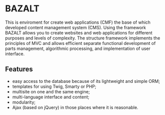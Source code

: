 BAZALT
======

This is enviroment for create web applications (CMF) the base of which developed content management system (CMS).
Using the framework BAZALT allows you to create websites and web applications for different purposes and levels of complexity.
The structure framework implements the principles of MVC and allows efficient separate functional development of parts management, algorithmic processing, and implementation of user interface.

Features
--------

- easy access to the database because of its lightweight and simple ORM;
- templates for using Twig, Smarty or PHP;
- multisite on one and the same engine;
- multi-language interface and content;
- modularity;
- Ajax (based on jQuery) in those places where it is reasonable. 